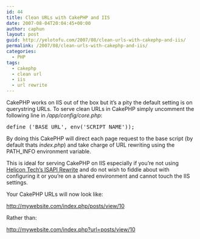```yaml
---
id: 44
title: Clean URLs with CakePHP and IIS
date: 2007-08-04T20:04:45+00:00
author: caphun
layout: post
guid: http://yelotofu.com/2007/08/clean-urls-with-cakephp-and-iis/
permalink: /2007/08/clean-urls-with-cakephp-and-iis/
categories:
  - PHP
tags:
  - cakephp
  - clean url
  - iis
  - url rewrite
---
```

CakePHP works on IIS out of the box but it&#8217;s a pity the default setting is on querystring URLs. To serve clean URLs in CakePHP simply uncomment the following line in _/app/config/core.php_:

<pre lang="php">define ('BASE_URL', env('SCRIPT_NAME'));</pre>

By doing this CakePHP will direct each page request to the base script (by default thats _index.php_) and take charge of URL rewriting using the PATH_INFO environment variable.

This is ideal for serving CakePHP on IIS especially if you&#8217;re not using [Helicon Tech&#8217;s ISAPI Rewrite](http://www.isapirewrite.com/) and do not wish to fiddle about with configuring it or you&#8217;re on a shared environment and cannot touch the IIS settings.

Your CakePHP URLs will now look like:

http://mywebsite.com/index.php/posts/view/10

Rather than:

http://mywebsite.com/index.php?url=posts/view/10